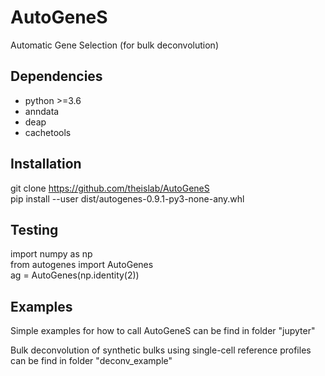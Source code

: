 # AutoGeneS

Automatic Gene Selection (for bulk deconvolution)

## Dependencies

* python >=3.6
* anndata
* deap
* cachetools

## Installation
git clone https://github.com/theislab/AutoGeneS<br/>
pip install --user dist/autogenes-0.9.1-py3-none-any.whl<br/>

## Testing
import numpy as np<br/>
from autogenes import AutoGenes<br/>
ag = AutoGenes(np.identity(2))<br/>

## Examples

Simple examples for how to call AutoGeneS can be find in folder "jupyter"

Bulk deconvolution of synthetic bulks using single-cell reference profiles can be find in folder "deconv_example"
